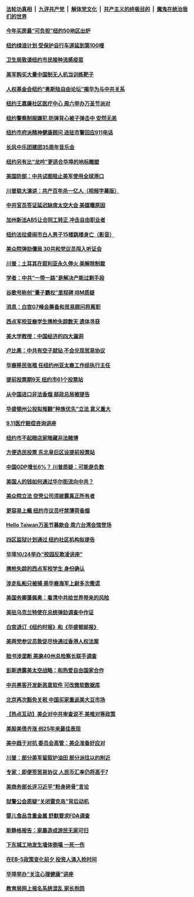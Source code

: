 ####  [法轮功真相](../../../../basic/blob/master/README.md?t=10241101) &nbsp;|&nbsp; [九评共产党](../../../../9ping.md/blob/master/README.md?t=10241101) &nbsp;|&nbsp; [解体党文化](../../../../jtdwh.md/blob/master/README.md?t=10241101)  &nbsp;|&nbsp; [共产主义的终极目的](../../../../gczydzjmd.md/blob/master/README.md?t=10241101) &nbsp;|&nbsp; [魔鬼在统治我们的世界](../../../../mgztzwmdsj.md/blob/master/README.md?t=10241101) 

#### [今年买房最“可负担”纽约50地区出炉](../pages/nsc412/n11608583.md?t=10241101) 

#### [纽约绿浪计划  受保护自行车道延到第100哩](../pages/nsc412/n11608586.md?t=10241101) 

#### [卫生局敦请纽约市民接种流感疫苗](../pages/nsc412/n11608589.md?t=10241101) 

#### [美军购买大量中国制无人机当训练靶子](../pages/nsc412/n11609019.md?t=10241101) 

#### [人权基金会纽约“奥斯陆自由论坛”揭华为与中共关系](../pages/nsc412/n11608591.md?t=10241101) 

#### [纽约王嘉廉社区医疗中心  周六举办万圣节派对](../pages/nsc412/n11608597.md?t=10241101) 

#### [纽约警察制服嫌犯  防弹背心被子弹击中  安然无恙](../pages/nsc412/n11608600.md?t=10241101) 

#### [纽约市府派精神健康顾问  进驻市警回应911电话](../pages/nsc412/n11608603.md?t=10241101) 

#### [长风中乐团建团35周年音乐会](../pages/nsc412/n11608605.md?t=10241101) 

#### [纽约另有比“龙吟”更适合华埠的地标雕塑](../pages/nsc412/n11608607.md?t=10241101) 

#### [美国防部：中共试图阻止美军使用全球港口](../pages/nsc412/n11608740.md?t=10241101) 

#### [川普联大演讲：共产百年杀一亿人（视频字幕版）](../pages/nsc412/n11608275.md?t=10241101) 

#### [中共官员签证延迟缺席太空大会 美媒曝原因](../pages/nsc412/n11608306.md?t=10241101) 

#### [加州新法AB5让合同工转正 冲击自由职业者](../pages/nsc412/n11608224.md?t=10241101) 

#### [纽约法拉盛闹市白人男子15楼跳楼身亡（影音）](../pages/nsc412/n11608044.md?t=10241101) 

#### [美众院弹劾僵局 30共和党议员闯入听证会](../pages/nsc412/n11607746.md?t=10241101) 

#### [川普：土耳其在叙利亚永久停火 美解除制裁](../pages/nsc412/n11607416.md?t=10241101) 

#### [学者：中共“一带一路”是解决产能过剩手段](../pages/nsc412/n11607670.md?t=10241101) 

#### [谷歌号称创“量子霸权”里程碑 IBM质疑](../pages/nsc412/n11607579.md?t=10241101) 

#### [消息：白宫G7峰会筹备和贸易顾问将离职](../pages/nsc412/n11607431.md?t=10241101) 

#### [西点军校亚裔学生携枪失踪数天 遗体寻获](../pages/nsc412/n11607291.md?t=10241101) 

#### [美大学教授：中国经济的四大漏洞](../pages/nsc412/n11605366.md?t=10241101) 

#### [卢比奥：中共有空子就钻 不会兑现贸易协议](../pages/nsc412/n11607317.md?t=10241101) 

#### [华裔移民张楷 任纽约州亚太裔工作组执行主任](../pages/nsc412/n11606213.md?t=10241101) 

#### [提前投票期9天 纽约市61个投票站](../pages/nsc412/n11606216.md?t=10241101) 

#### [从中国进口非法香烟 邮政总局被提告](../pages/nsc412/n11606219.md?t=10241101) 

#### [华盛顿州公投拟推翻“种族优先”立法  意义重大](../pages/nsc412/n11606223.md?t=10241101) 

#### [9.11医疗赔偿咨询讲座](../pages/nsc412/n11606226.md?t=10241101) 

#### [纽约市不起眼店家暗藏非法赌博](../pages/nsc412/n11606231.md?t=10241101) 

#### [方便选民投票 东北皇后区设提前投票站](../pages/nsc412/n11606210.md?t=10241101) 

#### [中国GDP增长6%？ 川普质疑：可能是负数](../pages/nsc412/n11606807.md?t=10241101) 

#### [美国人的钱如何通过华尔街流向中共？](../pages/nsc412/n11606723.md?t=10241101) 

#### [美众院立法 空壳公司须披露真正所有者](../pages/nsc412/n11606647.md?t=10241101) 

#### [更容易上瘾 纽约市议员吁禁薄荷香烟](../pages/nsc412/n11606208.md?t=10241101) 

#### [Hello Taiwan万圣节募款会 周六台湾会馆登场](../pages/nsc412/n11606203.md?t=10241101) 

#### [四区监狱计划通过 纽约社区机构拟提告](../pages/nsc412/n11606200.md?t=10241101) 

#### [华埠10/24举办“校园反欺凌讲座”](../pages/nsc412/n11606196.md?t=10241101) 

#### [携枪失踪的西点军校学生 身份确认](../pages/nsc412/n11606192.md?t=10241101) 

#### [涉走私船只被捕 美华裔海军上尉多次撒谎](../pages/nsc412/n11606079.md?t=10241101) 

#### [美国务卿蓬佩奥：看清中共给世界带来的风险](../pages/nsc412/n11605908.md?t=10241101) 

#### [美驻乌克兰特使在总统弹劾调查中作证](../pages/nsc412/n11605712.md?t=10241101) 

#### [白宫退订《纽约时报》和《华盛顿邮报》](../pages/nsc412/n11605451.md?t=10241101) 

#### [美两党参议员敦促尽快通过香港人权法案](../pages/nsc412/n11605588.md?t=10241101) 

#### [脸书涉垄断 美逾40州总检察长联手调查](../pages/nsc412/n11605307.md?t=10241101) 

#### [彭斯透露美太空战略：和热爱自由国家合作](../pages/nsc412/n11605261.md?t=10241101) 

#### [中共黑客开发新恶意软件 可改微软数据库](../pages/nsc412/n11605259.md?t=10241101) 

#### [北京再次豁免关税 中国买家重返美大豆市场](../pages/nsc412/n11605062.md?t=10241101) 

#### [【热点互动】美企对中共审查说不 美推对等政策](../pages/nsc412/n11605286.md?t=10241101) 

#### [美股美债齐涨 创25年来最佳表现](../pages/nsc412/n11605073.md?t=10241101) 

#### [美中趋于对抗 委员会高管：美企准备好应对](../pages/nsc412/n11604864.md?t=10241101) 

#### [川普：部分美军留叙护油田 部分派往以约附近](../pages/nsc412/n11604400.md?t=10241101) 

#### [专家：即便签贸易协议 人民币汇率仍将高于7](../pages/nsc412/n11604358.md?t=10241101) 

#### [美商务部长评习近平“粉身碎骨”言论](../pages/nsc412/n11604326.md?t=10241101) 

#### [狱警公会质疑“关闭雷克岛”背后动机](../pages/nsc412/n11603957.md?t=10241101) 

#### [婴儿食品含重金属 舒默要求FDA调查](../pages/nsc412/n11603952.md?t=10241101) 

#### [斯静格报告：家暴造成游民无家可归](../pages/nsc412/n11603970.md?t=10241101) 

#### [下东城工地发生墙体倒塌  一死一伤](../pages/nsc412/n11603943.md?t=10241101) 

#### [在EB-5政策变化前夕 投资人涌入抢时间](../pages/nsc412/n11603961.md?t=10241101) 

#### [华埠举办“关注心理健康”讲座](../pages/nsc412/n11603948.md?t=10241101) 

#### [教育局网上报名系统混乱 家长抱怨](../pages/nsc412/n11603959.md?t=10241101) 

